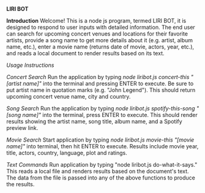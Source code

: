 **LIRI BOT**

**Introduction**
Welcome! This is a node js program, termed LIRI BOT, it is designed to respond to user inputs with detailed information. The end user can search for upcoming concert venues and locations for their favorite artists, provide a song name to get more details about it (e.g. artist, album name, etc.), enter a movie name (returns date of movie, actors, year, etc.), and reads a local document to render results based on its text.


*Usage Instructions*

*Concert Search*
Run the application by typing *node liribot.js concert-this "[artist name]"* into the terminal and pressing ENTER to execute. Be sure to put artist name in quotation marks (e.g. "John Legend"). This should return upcoming concert venue name, city and country.

*Song Search*
Run the application by typing *node liribot.js spotify-this-song "[song name]"* into the terminal, press ENTER to execute. This should render results showing the artist name, song title, album name, and a Spotify preview link.

*Movie Search*
Start application by typing *node liribot.js movie-this "[movie name]"* into terminal, then hit ENTER to execute. Results include movie year, title, actors, country, language, plot and ratings.

*Text Commands*
Run application by typing "node liribot.js do-what-it-says." This reads a local file and renders results based on the document's text. The data from the file is passed into any of the above functions to produce the results. 


